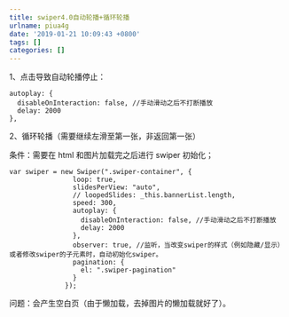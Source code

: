 ```yaml
---
title: swiper4.0自动轮播+循环轮播
urlname: piua4g
date: '2019-01-21 10:09:43 +0800'
tags: []
categories: []
---
```


1、点击导致自动轮播停止：

```
autoplay: {
  disableOnInteraction: false, //手动滑动之后不打断播放
  delay: 2000
},
```

2、循环轮播（需要继续左滑至第一张，非返回第一张）

条件：需要在 html 和图片加载完之后进行 swiper 初始化；

```
var swiper = new Swiper(".swiper-container", {
                loop: true,
                slidesPerView: "auto",
                // loopedSlides: _this.bannerList.length,
                speed: 300,
                autoplay: {
                  disableOnInteraction: false, //手动滑动之后不打断播放
                  delay: 2000
                },
                observer: true, //监听，当改变swiper的样式（例如隐藏/显示）或者修改swiper的子元素时，自动初始化swiper。
                pagination: {
                  el: ".swiper-pagination"
                }
              });
```

问题：会产生空白页（由于懒加载，去掉图片的懒加载就好了）。
